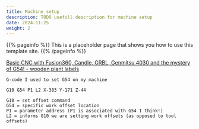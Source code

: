 ```yaml
---
title: Machine setup
description: TODO usefull description for machine setup
date: 2024-11-25
weight: 2
---
```


{{% pageinfo %}}
This is a placeholder page that shows you how to use this template site.
{{% /pageinfo %}}

[Basic CNC with Fusion360, Candle, GRBL, Genmitsu 4030 and the mystery of G54! - wooden plant labels](https://www.youtube.com/watch?v=Yjken5DIyY4&list=PLM9-roy6qPn-A4EyFudR6iccRoVeNgSH6&index=4)

```
G-code I used to set G54 on my machine

G10 G54 P1 L2 X-383 Y-171 Z-44

G10 = set offset command
G54 = specific work offset location
P1 = parameter address (P1 is associated with G54 I think!)
L2 = informs G10 we are setting work offsets (as opposed to tool offsets)
```

